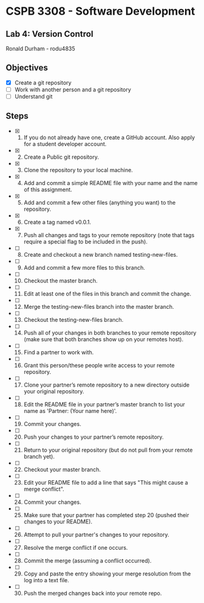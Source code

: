 # CSPB 3308 - Software Development
## Lab 4: Version Control
Ronald Durham - rodu4835

## Objectives
 - [x] Create a git repository
 - [ ] Work with another person and a git repository
 - [ ] Understand git

## Steps
 - [x] 1. If you do not already have one, create a GitHub account. Also apply for a student developer account.
 - [x] 2. Create a Public git repository.
 - [x] 3. Clone the repository to your local machine.
 - [x] 4. Add and commit a simple README file with your name and the name of this assignment. 
 - [x] 5. Add and commit a few other files (anything you want) to the repository. 
 - [x] 6. Create a tag named v0.0.1.
 - [x] 7. Push all changes and tags to your remote repository (note that tags require a special flag to be included in the push).
 - [ ] 8. Create and checkout a new branch named testing-new-files.
 - [ ] 9. Add and commit a few more files to this branch.
 - [ ] 10. Checkout the master branch.
 - [ ] 11. Edit at least one of the files in this branch and commit the change.
 - [ ] 12. Merge the testing-new-files branch into the master branch.
 - [ ] 13. Checkout the testing-new-files branch.
 - [ ] 14. Push all of your changes in both branches to your remote repository (make sure that both branches show up on your remotes host).
 - [ ] 15. Find a partner to work with.
 - [ ] 16. Grant this person/these people write access to your remote repository.
 - [ ] 17. Clone your partner’s remote repository to a new directory outside your original repository.
 - [ ] 18. Edit the README file in your partner’s master branch to list your name as 'Partner: (Your name here)'.
 - [ ] 19. Commit your changes.
 - [ ] 20. Push your changes to your partner’s remote repository.
 - [ ] 21. Return to your original repository (but do not pull from your remote branch yet).
 - [ ] 22. Checkout your master branch.
 - [ ] 23. Edit your README file to add a line that says "This might cause a merge conflict".
 - [ ] 24. Commit your changes.
 - [ ] 25. Make sure that your partner has completed step 20 (pushed their changes to your README).
 - [ ] 26. Attempt to pull your partner's changes to your repository.
 - [ ] 27. Resolve the merge conflict if one occurs.
 - [ ] 28. Commit the merge (assuming a conflict occurred).
 - [ ] 29. Copy and paste the entry showing your merge resolution from the log into a text file.
 - [ ] 30. Push the merged changes back into your remote repo.
